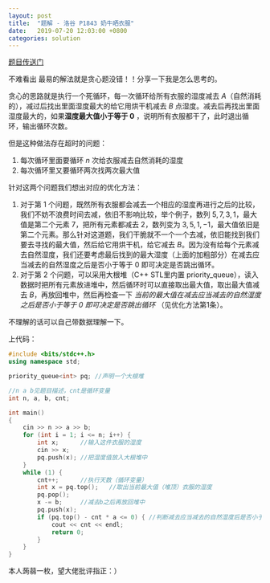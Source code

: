 ```yaml
---
layout: post
title:  "题解 - 洛谷 P1843 奶牛晒衣服"
date:   2019-07-20 12:03:00 +0800
categories: solution
---
```


[题目传送门](https://www.luogu.com.cn/problem/P1843)

不难看出 最易的解法就是贪心题没错！！分享一下我是怎么思考的。

贪心的思路就是执行一个死循环，每一次循环给所有衣服的湿度减去 $A$（自然消耗的），减过后找出里面湿度最大的给它用烘干机减去 $B$ 点湿度。减去后再找出里面湿度最大的，如果**湿度最大值小于等于 $0$** ，说明所有衣服都干了，此时退出循环，输出循环次数。

但是这种做法存在超时的问题：
1. 每次循环里面要循环 $n$ 次给衣服减去自然消耗的湿度
1. 每次循环里又要循环两次找两次最大值


针对这两个问题我们想出对应的优化方法：
1. 对于第 1 个问题，既然所有衣服都会减去一个相应的湿度再进行之后的比较，我们不妨不浪费时间去减，依旧不影响比较，举个例子，数列 ${5,7,3,1}$，最大值是第二个元素 $7$，把所有元素都减去 2，数列变为 ${3,5,1,-1}$，最大值依旧是第二个元素。那么针对这道题，我们干脆就不一个一个去减，依旧能找到我们要去寻找的最大值，然后给它用烘干机，给它减去 $B$。因为没有给每个元素减去自然湿度，我们还要考虑最后找到的最大湿度（上面的加粗部分）在减去应当减去的自然湿度之后是否小于等于 0 即可决定是否跳出循环。
1. 对于第 2 个问题，可以采用大根堆（C++ STL里内置 priority_queue），读入数据时把所有元素放进堆中，然后循环时可以直接取出最大值，取出最大值减去 $B$，再放回堆中，然后再检查一下 _当前的最大值在减去应当减去的自然湿度之后是否小于等于 0 即可决定是否跳出循环_ （见优化方法第1条）。

不理解的话可以自己带数据理解一下。

上代码：
```cpp
#include <bits/stdc++.h>
using namespace std;

priority_queue<int> pq; //声明一个大根堆

//n a b见题目描述，cnt是循环变量
int n, a, b, cnt; 

int main()
{
    cin >> n >> a >> b;
    for (int i = 1; i <= n; i++) {
    	int x;		//输入这件衣服的湿度
        cin >> x;
        pq.push(x);	//把湿度值放入大根堆中
    }
    while (1) {
        cnt++;		//执行天数（循环变量）
        int x = pq.top();	//取出当前最大值（堆顶）衣服的湿度
        pq.pop();
        x -= b;		//减去b之后再放回堆中
        pq.push(x);
        if (pq.top() - cnt * a <= 0) { //判断减去应当减去的自然湿度后是否小于等于0，如果是则退出程序
            cout << cnt << endl;
            return 0;
        }
    }
}
```

本人蒟蒻一枚，望大佬批评指正：）
